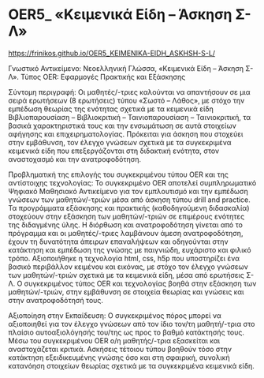 # OER5_ «Κειμενικά Είδη – Άσκηση Σ-Λ»
 https://frinikos.github.io/OER5_KEIMENIKA-EIDH_ASKHSH-S-L/
 
Γνωστικό Αντικείμενο: Νεοελληνική Γλώσσα, «Κειμενικά Είδη – Άσκηση Σ-Λ». Τύπος OER: Εφαρμογές Πρακτικής και Εξάσκησης 

Σύντομη περιγραφή: Οι μαθητές/-τριες καλούνται να απαντήσουν σε μια σειρά ερωτήσεων (8  ερωτήσεις) τύπου «Σωστό – Λάθος», με στόχο την εμπέδωση θεωρίας της ενότητας σχετικά με τα κειμενικά είδη Βιβλιοπαρουσίαση – Βιβλιοκριτική – Ταινιοπαρουσίαση – Ταινιοκριτική, τα βασικά χαρακτηριστικά τους και την ενσωμάτωση σε αυτά στοιχείων αφήγησης και επιχειρηματολογίας. Πρόκειται για άσκηση που στοχεύει στην  εμβάθυνση, τον έλεγχο γνώσεων σχετικά με τα συγκεκριμένα κειμενικά είδη που επεξεργάζονται στη διδακτική ενότητα, στον αναστοχασμό και την ανατροφοδότηση.

Προβληματική της επιλογής του συγκεκριμένου τύπου OER και της αντίστοιχης τεχνολογίας: Το συγκεκριμένο OER αποτελεί συμπληρωματικό Ψηφιακό Μαθησιακό Αντικείμενο για τον εμπλουτισμό και την εμπέδωση γνώσεων των μαθητών/-τριών μέσα από άσκηση τύπου drill and practice. Τα προγράμματα εξάσκησης και πρακτικής (καθοδηγούμενη διδασκαλία) στοχεύουν στην εξάσκηση των μαθητών/-τριών σε επιμέρους ενότητες της διδαγμένης ύλης. Η  διόρθωση και ανατροφοδότηση γίνεται από το πρόγραμμα και οι μαθητές/-τριες λαμβάνουν άμεση ανατροφοδότηση, έχουν τη δυνατότητα άπειρων επαναλήψεων και οδηγούνται στην κατάκτηση και εμπέδωση της γνώσης με παιγνιώδη, ευχάριστο και φιλικό τρόπο. Αξιοποιήθηκε η τεχνολογία html, css, h5p που υποστηρίζει ένα βασικό περιβάλλον κειμένου και εικόνας, με στόχο τον έλεγχο γνώσεων των μαθητών/-τριών σχετικά με τα κειμενικά είδη, μέσα από ερωτήσεις Σ-Λ. Ο συγκεκριμένος τύπος OER και τεχνολογίας βοηθά στην εξάσκηση των μαθητών/-τριών, στην εμβάθυνση σε στοιχεία θεωρίας και γνώσεις και στην ανατροφοδότησή τους.

 Αξιοποίηση στην Εκπαίδευση: Ο συγκεκριμένος πόρος μπορεί να αξιοποιηθεί για τον έλεγχο γνώσεων από τον ίδιο τον/τη μαθητή/-τρια στο πλαίσιο αυτοαξιολόγησής του/της ως προς το βαθμό κατάκτησής τους. Μέσω του συγκεκριμένου OER ο/η μαθητής/-τρια εξασκείται και αναστοχάζεται κριτικά. Ασκήσεις τέτοιου τύπου βοηθούν τόσο στην κατάκτηση εξειδικευμένης γνώσης όσο και στη σφαιρική, συνολική κατανόηση στοιχείων θεωρίας σχετικά με τα συγκεκριμένα κειμενικά είδη. 
